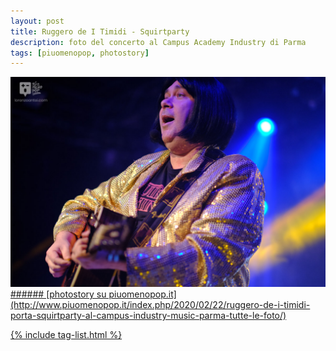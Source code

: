 ```yaml
---
layout: post
title: Ruggero de I Timidi - Squirtparty
description: foto del concerto al Campus Academy Industry di Parma
tags: [piuomenopop, photostory]
---
```


<a href="http://www.piuomenopop.it/index.php/2020/02/22/ruggero-de-i-timidi-porta-squirtparty-al-campus-industry-music-parma-tutte-le-foto/" >
<img alt="rugger-timidi-landing" src="/assets/media/images/posts/ruggero-squirtparty.jpg" class="posts-main-img">
###### [photostory su piuomenopop.it](http://www.piuomenopop.it/index.php/2020/02/22/ruggero-de-i-timidi-porta-squirtparty-al-campus-industry-music-parma-tutte-le-foto/)

{% include tag-list.html %}
